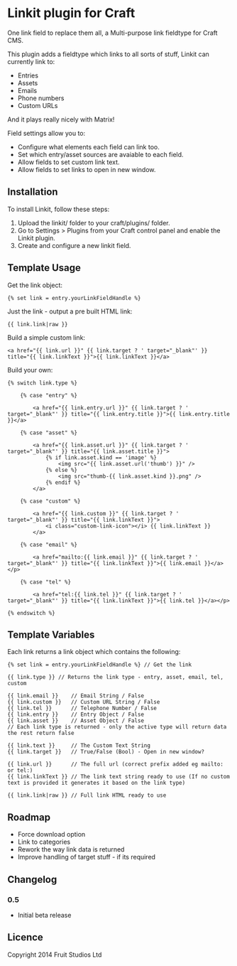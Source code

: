 # Linkit plugin for Craft

One link field to replace them all, a Multi-purpose link fieldtype for Craft CMS.

This plugin adds a fieldtype which links to all sorts of stuff, Linkit can currently link to:

* Entries
* Assets
* Emails
* Phone numbers
* Custom URLs

And it plays really nicely with Matrix!

Field settings allow you to:

* Configure what elements each field can link too.
* Set which entry/asset sources are avaiable to each field.
* Allow fields to set custom link text.
* Allow fields to set links to open in new window.



## Installation

To install Linkit, follow these steps:

1.  Upload the linkit/ folder to your craft/plugins/ folder.
2.  Go to Settings > Plugins from your Craft control panel and enable the Linkit plugin.
3.  Create and configure a new linkit field.

## Template Usage

Get the link object:

	{% set link = entry.yourLinkFieldHandle %}
	
Just the link - output a pre built HTML link:

	{{ link.link|raw }}
			
Build a simple custom link:

	<a href="{{ link.url }}" {{ link.target ? ' target="_blank"' }} title="{{ link.linkText }}">{{ link.linkText }}</a>
			
Build your own:			
 
	{% switch link.type %}
	
	    {% case "entry" %}
	    
			<a href="{{ link.entry.url }}" {{ link.target ? ' target="_blank"' }} title="{{ link.entry.title }}">{{ link.entry.title }}</a>
			
	    {% case "asset" %}
						    
			<a href="{{ link.asset.url }}" {{ link.target ? ' target="_blank"' }} title="{{ link.asset.title }}">
				{% if link.asset.kind == 'image' %}
					<img src="{{ link.asset.url('thumb') }}" />
				{% else %}
					<img src="thumb-{{ link.asset.kind }}.png" />
				{% endif %}
			</a>		
	
	    {% case "custom" %}
	    
			<a href="{{ link.custom }}" {{ link.target ? ' target="_blank"' }} title="{{ link.linkText }}">
				<i class="custom-link-icon"></i> {{ link.linkText }}
			</a>
			
	    {% case "email" %}
	    
			<a href="mailto:{{ link.email }}" {{ link.target ? ' target="_blank"' }} title="{{ link.linkText }}">{{ link.email }}</a></p>
	
	    {% case "tel" %}
	    
			<a href="tel:{{ link.tel }}" {{ link.target ? ' target="_blank"' }} title="{{ link.linkText }}">{{ link.tel }}</a></p>
	
	{% endswitch %}
	
## Template Variables

Each link returns a link object which contains the following:

	{% set link = entry.yourLinkFieldHandle %} // Get the link

	{{ link.type }} // Returns the link type - entry, asset, email, tel, custom

	{{ link.email }}  	// Email String / False
	{{ link.custom }} 	// Custom URL String / False
	{{ link.tel }}		// Telephone Number / False
	{{ link.entry }}	// Entry Object / False
	{{ link.asset }}	// Asset Object / False
	// Each link type is returned - only the active type will return data the rest return false

	{{ link.text }} 	// The Custom Text String 
	{{ link.target }}   // True/False (Bool) - Open in new window? 
	
	{{ link.url }}		// The full url (correct prefix added eg mailto: or tel:)
	{{ link.linkText }} // The link text string ready to use (If no custom text is provided it generates it based on the link type)
	
	{{ link.link|raw }} // Full link HTML ready to use	

## Roadmap

* Force download option
* Link to categories
* Rework the way link data is returned
* Improve handling of target stuff - if its required


## Changelog


### 0.5

* Initial beta release

## Licence

Copyright 2014 Fruit Studios Ltd
